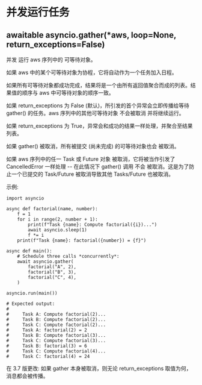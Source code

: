 # 并发运行任务
## awaitable asyncio.gather(*aws, loop=None, return_exceptions=False)
并发 运行 aws 序列中的 可等待对象。

如果 aws 中的某个可等待对象为协程，它将自动作为一个任务加入日程。

如果所有可等待对象都成功完成，结果将是一个由所有返回值聚合而成的列表。结果值的顺序与 aws 中可等待对象的顺序一致。

如果 return_exceptions 为 False (默认)，所引发的首个异常会立即传播给等待 gather() 的任务。aws 序列中的其他可等待对象 不会被取消 并将继续运行。

如果 return_exceptions 为 True，异常会和成功的结果一样处理，并聚合至结果列表。

如果 gather() 被取消，所有被提交 (尚未完成) 的可等待对象也会 被取消。

如果 aws 序列中的任一 Task 或 Future 对象 被取消，它将被当作引发了 CancelledError 一样处理 -- 在此情况下 gather() 调用 不会 被取消。这是为了防止一个已提交的 Task/Future 被取消导致其他 Tasks/Future 也被取消。

示例:
```
import asyncio

async def factorial(name, number):
    f = 1
    for i in range(2, number + 1):
        print(f"Task {name}: Compute factorial({i})...")
        await asyncio.sleep(1)
        f *= i
    print(f"Task {name}: factorial({number}) = {f}")

async def main():
    # Schedule three calls *concurrently*:
    await asyncio.gather(
        factorial("A", 2),
        factorial("B", 3),
        factorial("C", 4),
    )

asyncio.run(main())

# Expected output:
#
#     Task A: Compute factorial(2)...
#     Task B: Compute factorial(2)...
#     Task C: Compute factorial(2)...
#     Task A: factorial(2) = 2
#     Task B: Compute factorial(3)...
#     Task C: Compute factorial(3)...
#     Task B: factorial(3) = 6
#     Task C: Compute factorial(4)...
#     Task C: factorial(4) = 24
```
在 3.7 版更改: 如果 gather 本身被取消，则无论 return_exceptions 取值为何，消息都会被传播。